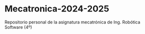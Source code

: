 # Mecatronica-2024-2025
Repositorio personal de la asignatura mecatrónica de Ing. Robótica Software (4º)
